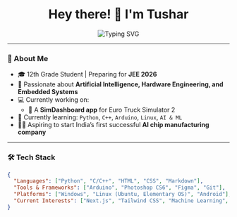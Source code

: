 <h1 align="center">Hey there! 👋 I'm Tushar</h1>
<p align="center">
  <img src="https://readme-typing-svg.demolab.com?font=Fira+Code&duration=2500&pause=1000&color=00F7FF&center=true&vCenter=true&width=440&lines=Tech+Enthusiast+%7C+Future+AI+Engineer;Builder+%7C+JEE+2026+Aspirant;Custom+Hardware+Tinkerer+%2B" alt="Typing SVG" />
</p>


---

### 🧠 About Me

- 🎓 12th Grade Student | Preparing for **JEE 2026**
- 🧠 Passionate about **Artificial Intelligence, Hardware Engineering, and Embedded Systems**
- 💻 Currently working on:
  - 🚛 A **SimDashboard app** for Euro Truck Simulator 2
- 🌱 Currently learning: `Python`, `C++`, `Arduino`, `Linux`, `AI & ML`
- 🧑‍🔬 Aspiring to start India’s first successful **AI chip manufacturing company**

---

### 🛠️ Tech Stack

```json
{
  "Languages": ["Python", "C/C++", "HTML", "CSS", "Markdown"],
  "Tools & Frameworks": ["Arduino", "Photoshop CS6", "Figma", "Git"],
  "Platforms": ["Windows", "Linux (Ubuntu, Elementary OS)", "Android"],
  "Current Interests": ["Next.js", "Tailwind CSS", "Machine Learning", "3D Modeling"]
}


